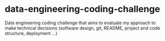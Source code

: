 # data-engineering-coding-challenge
Data engineering coding challenge that aims to evaluate my approach to make technical decisions (software design, git, README, project and code structure, deployment ...)
